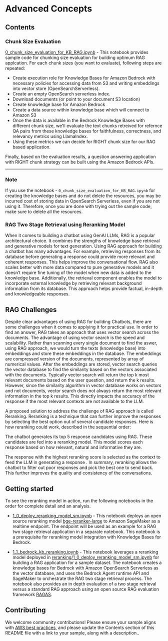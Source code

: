 # Advanced Concepts

## Contents
### Chunk Size Evaluation
[0_chunk_size_evaluation_for_KB_RAG.ipynb](./0\hunk_size_evaluation_for_KB_RAG.ipynb) - This notebook provides sample code for chunking size evaluation for building optimum RAG applcation. For each chunk sizes (you want to evaluate), following steps are repeated:

- Create execution role for Knowledge Bases for Amazon Bedrock with necessary policies for accessing data from S3 and writing embeddings into vector store (OpenSearchServerless).
- Create an empty OpenSearch serverless index.
- Download documents (or point to your document S3 location)
- Create knowledge base for Amazon Bedrock 
- Create a data source within knowledge base which will connect to Amazon S3
- Once the data is available in the Bedrock Knowledge Bases with different chunk size, we'll evaluate the text chunks retreived for refernce QA pairs from these knowledge bases for faithfulness, correctness, and relevancy metrics using LlamaIndex. 
- Using these metrics we can decide for RIGHT chunk size for our RAG based application. 

Finally, based on the evaluation results, a question answering application with RIGHT chunk strategy can be built using the Amazon Bedrock APIs.  

***

### Note
If you use the notebook - `0_chunk_size_evaluation_for_KB_RAG.ipynb` for creating the knowledge bases and do not delete the resources, you may be incurred cost of storing data in OpenSearch Serverless, even if you are not using it. Therefore, once you are done with trying out the sample code, make sure to delete all the resources. 


### RAG Two Stage Retrieval using Reranking Model
When it comes to building a chatbot using GenAI LLMs, RAG is a popular architectural choice. It combines the strengths of knowledge base retrieval and generative models for text generation. Using RAG approach for building a chatbot has many advantages. For example, retrieving responses from its database before generating a response could provide more relevant and coherent responses. This helps improve the conversational flow. RAG also scales better with more data compared to pure generative models and it doesn’t require fine tuning of the model when new data is added to the knowledge base. Additionally, the retrieval component enables the model to incorporate external knowledge by retrieving relevant background information from its database. This approach helps provide factual, in-depth and knowledgeable responses.

## RAG Challenges
Despite clear advantages of using RAG for building Chatbots, there are some challenges when it comes to applying it for practical use. In order to find an answer, RAG takes an approach that uses vector search across the documents. The advantage of using vector search is the speed and scalability. Rather than scanning every single document to find the aswer, using RAG approach, we would turn the texts (knowledge base) into embeddings and store these embeddings in the database. The embeddings are compressed version of the documents, represented by array of numerical values. After the embeddings are stored, vector search queries the vector database to find the similarity based on the vectors associated with the documents. Typically vector search will return the top k most relevant documents based on the user question, and return the k results. However, since the similarity algorithm in vector database works on vectors and not documents, vector search does not always return the most relevant information in the top k results. This directly impacts the accuracy of the response if the most relevant contexts are not available to the LLM.

A proposed solution to address the challenge of RAG approach is called Reranking. Reranking is a technique that can further improve the responses by selecting the best option out of several candidate responses. Here is how reranking could work, described in the sequential order:

The chatbot generates its top 5 response candidates using RAG.
These candidates are fed into a reranking model. This model scores each response based on how relevant, natural and informative they are.

The response with the highest reranking score is selected as the context to feed the LLM in generating a response .
In summary, reranking allows the chatbot to filter out poor responses and pick the best one to send back. This further improves the quality and consistency of the conversations.

## Getting started
To see the reranking model in action, run the following notebooks in the order for complete detail and an analysis.

* [1_0_deploy_reranking_model_sm.ipynb](reranking/1_0_deploy_reranking_model_sm.ipynb) - This notebook deploys an open source reranking model [bge-reranker-large](https://huggingface.co/BAAI/bge-reranker-large) to Amazon SageMaker as a realtime endpoint. The endpoint will be used as an example for a RAG two stage retrieval application in a separate notebook. This notebook is a prerequisite for reranking model integration with Knowledge Bases for Bedrock.

* [1_1_bedrock_kb_reranking.ipynb](reranking/1_1_bedrock_kb_reranking.ipynb) - This notebook leverages a reranking model deployed in [reranking/1_0_deploy_reranking_model_sm.ipynb](reranking/1_0_deploy_reranking_model_sm.ipynb) for building a RAG application for a sample dataset. The notebook creates a knowledge bases for Bedrock with Amazon OpenSearch Serverless as the vector database, and uses the Bedrock Agent runtime API and SageMaker to orchestrate the RAG two stage retrieval process. The notebook also provides an in depth evaluation of a two stage retrieval versus a standard RAG approach using an open source RAG evaluation framework  [RAGAS](https://github.com/explodinggradients/ragas). 


## Contributing

We welcome community contributions! Please ensure your sample aligns with [AWS best practices](_!https://aws.amazon.com/architecture/well-architected/_), and please update the Contents section of this README file with a link to your sample, along with a description..
